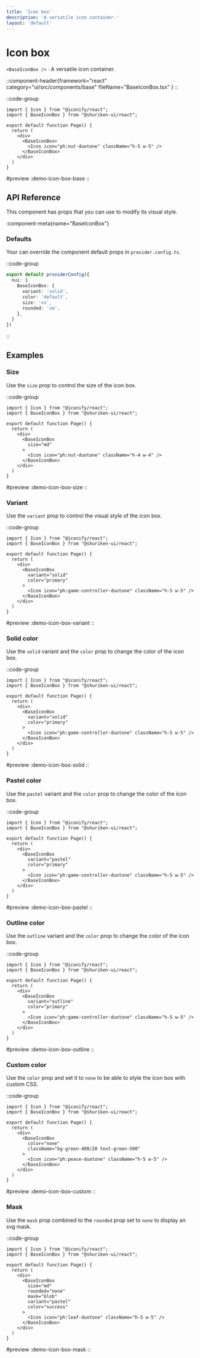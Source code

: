 ```yaml
---
title: 'Icon box'
description: 'A versatile icon container.'
layout: 'default'
---
```


# Icon box

`<BaseIconBox />` · A versatile icon container.

::component-header{framework="react" category="ui/src/components/base" fileName="BaseIconBox.tsx" }
::

::code-group

```tsx [DemoIconBox.tsx]
import { Icon } from "@iconify/react";
import { BaseIconBox } from "@shuriken-ui/react";

export default function Page() {
  return (
    <div>
      <BaseIconBox>
        <Icon icon="ph:nut-duotone" className="h-5 w-5" />
      </BaseIconBox>
    </div>
  )
}
```

#preview
:demo-icon-box-base
::


## API Reference

This component has props that you can use to modify its visual style.

:component-meta{name="BaseIconBox"}

### Defaults

Your can override the component default props in `provider.config.ts`.

::code-group

```ts [provider.config.ts]
export default providerConfig({
  nui: {
    BaseIconBox: {
      variant: 'solid',
      color: 'default',
      size: 'xs',
      rounded: 'sm',
    },
  }
})
```
::

## Examples

### Size

Use the `size` prop to control the size of the icon box.

::code-group

```tsx [DemoIconBoxSize.tsx]
import { Icon } from "@iconify/react";
import { BaseIconBox } from "@shuriken-ui/react";

export default function Page() {
  return (
    <div>
      <BaseIconBox
        size="md"
      >
        <Icon icon="ph:nut-duotone" className="h-4 w-4" />
      </BaseIconBox>
    </div>
  )
}
```

#preview
:demo-icon-box-size
::

### Variant

Use the `variant` prop to control the visual style of the icon box.

::code-group

```tsx [DemoIconBoxVariant.tsx]
import { Icon } from "@iconify/react";
import { BaseIconBox } from "@shuriken-ui/react";

export default function Page() {
  return (
    <div>
      <BaseIconBox
        variant="solid"
        color="primary"
      >
        <Icon icon="ph:game-controller-duotone" className="h-5 w-5" />
      </BaseIconBox>
    </div>
  )
}
```

#preview
:demo-icon-box-variant
::

### Solid color

Use the `solid` variant and the `color` prop to change the color of the icon box.

::code-group

```tsx [DemoIconBoxSolid.tsx]
import { Icon } from "@iconify/react";
import { BaseIconBox } from "@shuriken-ui/react";

export default function Page() {
  return (
    <div>
      <BaseIconBox
        variant="solid"
        color="primary"
      >
        <Icon icon="ph:game-controller-duotone" className="h-5 w-5" />
      </BaseIconBox>
    </div>
  )
}
```

#preview
:demo-icon-box-solid
::

### Pastel color

Use the `pastel` variant and the `color` prop to change the color of the icon box.

::code-group

```tsx [DemoIconBoxPastel.tsx]
import { Icon } from "@iconify/react";
import { BaseIconBox } from "@shuriken-ui/react";

export default function Page() {
  return (
    <div>
      <BaseIconBox
        variant="pastel"
        color="primary"
      >
        <Icon icon="ph:game-controller-duotone" className="h-5 w-5" />
      </BaseIconBox>
    </div>
  )
}
```

#preview
:demo-icon-box-pastel
::

### Outline color

Use the `outline` variant and the `color` prop to change the color of the icon box.

::code-group

```tsx [DemoIconBoxOutline.tsx]
import { Icon } from "@iconify/react";
import { BaseIconBox } from "@shuriken-ui/react";

export default function Page() {
  return (
    <div>
      <BaseIconBox
        variant="outline"
        color="primary"
      >
        <Icon icon="ph:game-controller-duotone" className="h-5 w-5" />
      </BaseIconBox>
    </div>
  )
}
```

#preview
:demo-icon-box-outline
::

### Custom color

Use the `color` prop and set it to `none` to be able to style the icon box with custom CSS.

::code-group

```tsx [DemoIconBoxCustom.tsx]
import { Icon } from "@iconify/react";
import { BaseIconBox } from "@shuriken-ui/react";

export default function Page() {
  return (
    <div>
      <BaseIconBox
        color="none"
        className="bg-green-400/20 text-green-500"
      >
        <Icon icon="ph:peace-duotone" className="h-5 w-5" />
      </BaseIconBox>
    </div>
  )
}
```

#preview
:demo-icon-box-custom
::

### Mask

Use the `mask` prop combined to the `rounded` prop set to `none` to display an svg mask.

::code-group

```tsx [DemoIconBoxMask.tsx]
import { Icon } from "@iconify/react";
import { BaseIconBox } from "@shuriken-ui/react";

export default function Page() {
  return (
    <div>
      <BaseIconBox
        size="md"
        rounded="none"
        mask="blob"
        variant="pastel"
        color="success"
      >
        <Icon icon="ph:leaf-duotone" className="h-5 w-5" />
      </BaseIconBox>
    </div>
  )
}
```

#preview
:demo-icon-box-mask
::